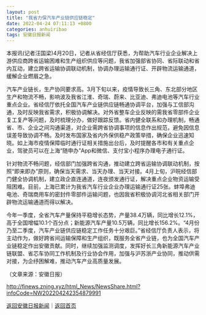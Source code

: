 ```yaml
---
layout: post
title: "我省力保汽车产业链供应链稳定"
date: 2022-04-24 07:11:13 +0800
categories: anhuiribao
tags: 安徽日报新闻
---
```

<p>本报讯(记者汪国梁)4月20日，记者从省经信厅获悉，为帮助汽车行业企业解决上游供应商跨省运输困难和生产组织供应等问题，我省加强部省协同、省际联动和省内互动，建立跨省运输协调联动机制，协调办理运输通行证、开辟物流运输通道，缓解企业燃眉之急。</p>
 <p>汽车产业链长，生产协同要求高。3月下旬以来，疫情导致长三角、东北部分地区生产和物流不畅，影响波及我省江淮、奇瑞、蔚来、比亚迪、弗迪电池等汽车行业重点企业。省经信厅依托全国汽车产业链供应链畅通协调平台，加强与工信部沟通，及时反映我省需求，积极协调解决。对外省整车企业反映的需我省零部件企业复工复产等问题，及时梳理分办，做好跟踪反馈。省内健全联系和办理机制，畅通省、市、企业之间沟通渠道，对企业需跨省协调事项的信息作出规范，避免因信息误差导致协调不畅。及时发布国家及省内外保供稳产政策举措，确保企业迅速知晓。如上海市疫情保障临时通行证相关措施出台后，及时提醒各市和有关重点企业，驾驶员可以在上海“随申办”App和微信、支付宝小程序办理电子通行证。</p>
 <p>针对物流不畅问题，经信部门加强跨省沟通，推动建立跨省运输协调联动机制，按照“即来即办”原则，确保当天需求、当天办理、当天对接。4月上旬，沪皖经信部门健全协调机制，建立政企直连通道，连夜颁发通行证，解决重点企业物资运输受阻困难。目前，上海已累计为我省汽车行业企业办理运输通行证25张。蚌埠弗迪电池、奇瑞商用车的密封件零部件运输问题，也因我省积极协调河北省相关部门开辟物流运输通道而得以解决。</p>
 <p>今年一季度，全省汽车产量保持平稳增长态势，产量38.4万辆，同比增长12.1%，高于全国增幅10.1个百分点；新能源汽车产量10.5万辆，同比增长156.2%。“4月份乃至二季度，汽车产业链供应链稳定工作任务十分艰巨。”省经信厅负责人表示，将主动作为，做好跨省间运输保障和生产组织，既服务全省产业链，也为全国汽车产业链稳定作出安徽贡献。同时，继续加强监测调度，发挥好长三角新能源汽车产业链联盟、省芯车协同工作机制及行业协会作用，加强与沪苏浙产业协同，推动供需对接，为企纾困解难，推动汽车产业高质量发展。 </p><p class="em_media">（文章来源：安徽日报）</p>

<http://finews.zning.xyz/html_News/NewsShare.html?infoCode=NW202204242354879991>

[返回安徽日报新闻](//finews.withounder.com/category/anhuiribao.html)｜[返回首页](//finews.withounder.com/)